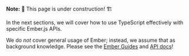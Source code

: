 **Note:** 🚧 This page is under construction! 🏗️

In the next sections, we will cover how to use TypeScript effectively with specific Ember.js APIs.

We do _not_ cover general usage of Ember; instead, we assume that as background knowledge. Please see the [Ember Guides][ember-guides] and [API docs][api-docs]!

<!-- Internal links -->

[ember-guides]: ../..

<!-- External links -->

[api-docs]: https://api.emberjs.com
